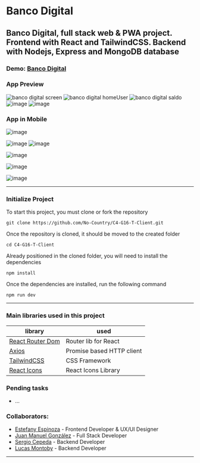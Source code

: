 #  Banco Digital

## Banco Digital, full stack web & PWA project. Frontend with React and TailwindCSS. Backend with Nodejs, Express and MongoDB database



### Demo: [Banco Digital](https://banco-digital.netlify.app/)


### App Preview
![banco digital screen](https://user-images.githubusercontent.com/88951217/164337251-a9f6f58a-0eaa-4ec6-a420-9cc43d53c688.png)
![banco digital homeUser](https://user-images.githubusercontent.com/88951217/164500823-5b8d22cf-8358-4259-842a-6e76901a8366.png)
![banco digital saldo](https://user-images.githubusercontent.com/88951217/164500867-d2cd36b0-aa7c-4357-ac46-c7edd268b0a8.png)
![image](https://user-images.githubusercontent.com/88951217/164756590-72fe1d8f-9dfe-4d67-902e-57989498fea9.png)
![image](https://user-images.githubusercontent.com/88951217/164756642-56ce78ee-b80f-4b55-ae75-8c690bfc4e55.png)

### App in Mobile
![image](https://user-images.githubusercontent.com/88951217/164757050-6f5e3183-e7dc-48a0-b865-ca1c43abe136.png)

![image](https://user-images.githubusercontent.com/88951217/164757328-e3016d83-7771-4226-9c17-0ef0cbb7793d.png)
![image](https://user-images.githubusercontent.com/88951217/164757112-b35ef953-a98a-43c9-8ea2-1d83d4f73159.png)

![image](https://user-images.githubusercontent.com/88951217/164757181-ed0054e1-a241-4dee-940a-114f0c5e229b.png)

![image](https://user-images.githubusercontent.com/88951217/164757478-d56b60e4-960c-41d4-b0e9-e768d357a426.png)

![image](https://user-images.githubusercontent.com/88951217/164757540-3d392cdd-47e8-4a81-895a-84ef4ad9cff9.png)


---
### Initialize Project
To start this project, you must clone or fork the repository

    git clone https://github.com/No-Country/C4-G16-T-Client.git

Once the repository is cloned, it should be moved to the created folder

    cd C4-G16-T-Client
    
Already positioned in the cloned folder, you will need to install the dependencies

    npm install
    
Once the dependencies are installed, run the following command

    npm run dev
    
    
---
### Main libraries used in this project

| library                                                          | used                      |
| ---------------------------------------------------------------- | ------------------------- |
| [React Router Dom](https://reactrouter.com/)                     | Router lib for React      |
| [Axios](https://axios-http.com/docs/intro)                       | Promise based HTTP client |
| [TailwindCSS](https://tailwindcss.com/)                          | CSS Framework             |
| [React Icons](https://react-icons.github.io/react-icons/)        | React Icons Library       |


### Pending tasks

- ...


### Collaborators:

- [Estefany Espinoza](https://github.com/EstefanyEH)   - Frontend Developer & UX/UI Designer
- [Juan Manuel González](https://github.com/JuanMG22) - Full Stack Developer
- [Sergio Cepeda](https://github.com/SergioCepeda) - Backend Developer
- [Lucas Montoby](https://github.com/LucasMontoby) - Backend Developer


---

